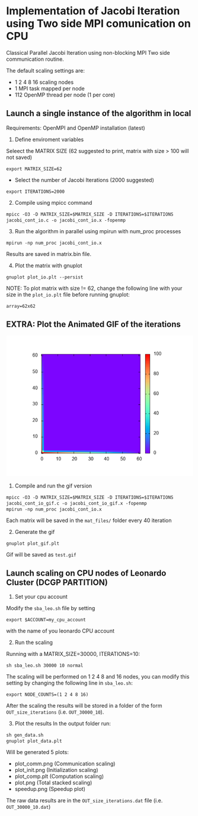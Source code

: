 # Implementation of Jacobi Iteration using Two side MPI comunication on CPU

Classical Parallel Jacobi Iteration using non-blocking MPI Two side communication routine.

The default scaling settings are:
- 1 2 4 8 16 scaling nodes
- 1 MPI task mapped per node
- 112 OpenMP thread per node (1 per core)

## Launch a single instance of the algorithm in local 

Requirements: OpenMPI and OpenMP installation (latest)

1) Define enviroment variables

Seleect the MATRIX SIZE (62 suggested to print, matrix with size > 100 will not saved)
```
export MATRIX_SIZE=62
```

- Select the number of Jacobi Iterations (2000 suggested)
```
export ITERATIONS=2000
```

2) Compile using mpicc command
```
mpicc -O3 -D MATRIX_SIZE=$MATRIX_SIZE -D ITERATIONS=$ITERATIONS jacobi_cont_io.c -o jacobi_cont_io.x -fopenmp

```
3) Run the algorithm in parallel using mpirun with num_proc processes
```
mpirun -np num_proc jacobi_cont_io.x
```
Results are saved in matrix.bin file.

4) Plot the matrix with gnuplot
```
gnuplot plot_io.plt --persist
```
NOTE: To plot matrix with size != 62, change the following line with your size in the `plot_io.plt` file before running gnuplot:

```
array=62x62
```
## EXTRA: Plot the Animated GIF of the iterations

![jacobi animation](test.gif)

1) Compile and run the gif version
```
mpicc -O3 -D MATRIX_SIZE=$MATRIX_SIZE -D ITERATIONS=$ITERATIONS jacobi_cont_io_gif.c -o jacobi_cont_io_gif.x -fopenmp
mpirun -np num_proc jacobi_cont_io.x
```
Each matrix will be saved in the `mat_files/` folder every 40 iteration

2) Generate the gif
```
gnuplot plot_gif.plt
```
Gif will be saved as `test.gif` 

## Launch scaling on CPU nodes of Leonardo Cluster (DCGP PARTITION)

1) Set your cpu account

Modify the `sba_leo.sh` file by setting 
```
export $ACCOUNT=my_cpu_account
```
with the name of you leonardo CPU account

2) Run the scaling

Running with a MATRIX_SIZE=30000, ITERATIONS=10:
```
sh sba_leo.sh 30000 10 normal
```

The scaling will be performed on 1 2 4 8 and 16 nodes, you can modify this setting by changing the following line in `sba_leo.sh`:
```
export NODE_COUNTS=(1 2 4 8 16)
```

After the scaling the results will be stored in a folder of the form `OUT_size_iterations` (i.e. `OUT_30000_10`).

3) Plot the results
In the output folder run:
  ```
  sh gen_data.sh
  gnuplot plot_data.plt
  ```
Will be generated 5 plots:
- plot_comm.png (Communication scaling)
- plot_init.png (Initialization scaling)
- plot_comp.plt (Computation scaling)
- plot.png (Total stacked scaling)
- speedup.png (Speedup plot)

The raw data results are in the `OUT_size_iterations.dat` file (i.e. `OUT_30000_10.dat`)

